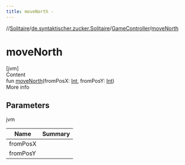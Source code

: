 ```yaml
---
title: moveNorth -
---
```

//[Solitaire](../../index.md)/[de.syntaktischer.zucker.Solitaire](../index.md)/[GameController](index.md)/[moveNorth](move-north.md)



# moveNorth  
[jvm]  
Content  
fun [moveNorth](move-north.md)(fromPosX: [Int](https://kotlinlang.org/api/latest/jvm/stdlib/kotlin/-int/index.html), fromPosY: [Int](https://kotlinlang.org/api/latest/jvm/stdlib/kotlin/-int/index.html))  
More info  


## Parameters  
  
jvm  
  
|  Name|  Summary| 
|---|---|
| <a name="de.syntaktischer.zucker.Solitaire/GameController/moveNorth/#kotlin.Int#kotlin.Int/PointingToDeclaration/"></a>fromPosX| <a name="de.syntaktischer.zucker.Solitaire/GameController/moveNorth/#kotlin.Int#kotlin.Int/PointingToDeclaration/"></a>
| <a name="de.syntaktischer.zucker.Solitaire/GameController/moveNorth/#kotlin.Int#kotlin.Int/PointingToDeclaration/"></a>fromPosY| <a name="de.syntaktischer.zucker.Solitaire/GameController/moveNorth/#kotlin.Int#kotlin.Int/PointingToDeclaration/"></a>
  
  



